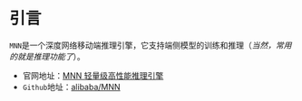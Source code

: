 
# 引言

`MNN`是一个深度网络移动端推理引擎，它支持端侧模型的训练和推理（*当然，常用的就是推理功能了*）。

* 官网地址：[MNN 轻量级高性能推理引擎](https://www.mnn.zone/)
* `Github`地址：[alibaba/MNN](https://github.com/alibaba/MNN)